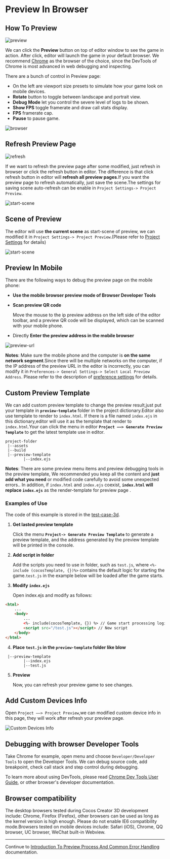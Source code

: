 
# Preview In Browser

## How To Preview

![preview](index/preview.jpg)

We can click the **Preview** button on top of editor window to see the game in action. After click, editor will launch the game in your default browser. We recommend [Chrome](http://google.com/chrome) as the browser of the choice, since the DevTools of Chrome is most advanced in web debugging and inspecting.

There are a bunch of control in Preview page:

- On the left are viewport size presets to simulate how your game look on mobile devices.
- **Rotate** button to toggle between landscape and portrait view.
- **Debug Mode** let you control the severe level of logs to be shown.
- **Show FPS** toggle framerate and draw call stats display.
- **FPS** framerate cap.
- **Pause** to pause game.

![browser](index/browser.png)

## Refresh Preview Page

![refresh](index/refresh.jpg)

If we want to refresh the preview page after some modified, just refresh in browser or click the refresh button in editor.
The difference is that click refresh button in editor will **refresh all preview pages**.If you want the preview page to refresh automatically, just save the scene.The settings for saving scene auto-refresh can be enable in `Project Settings-> Project Preview`.

![start-scene](index/auto-refresh.jpg)

## Scene of Preview

The editor will use **the current scene** as start-scene of preview, we can modified it in `Project Settings-> Project Preview`.(Please refer to [Project Settings](../project/index.md) for details)

![start-scene](index/start-scene.jpg)

## Preview In Mobile

There are the following ways to debug the preview page on the mobile phone:

- **Use the mobile browser preview mode of Browser Developer Tools**

- **Scan preview QR code**

    Move the mouse to the ip preview address on the left side of the editor toolbar, and a preview QR code will be displayed, which can be scanned with your mobile phone.

- Directly **Enter the preview address in the mobile browser**

![preview-url](index/preview-url.jpg)

**Notes**: Make sure the mobile phone and the computer is **on the same network segment**.Since there will be multiple networks on the computer, if the IP address of the preview URL in the editor is incorrectly, you can modify it in `Preferences-> General Settings-> Select Local Preview Address`. Please refer to the description of [preference settings](../preference/index.md) for details.

## Custom Preview Template

We can add custom preview template to change the preview result,just put your template in **`preview-template`** folder in the project dictionary.Editor also use template to render to `index.html`. If there is a file named `index.ejs` in this dictionary,editor will use it as the template that render to `index.html`.Your can click the menu in editor **`Project ——> Generate Preview Template`** to get the latest template use in editor.

```
project-folder
 |--assets
 |--build
 |--preview-template
        |--index.ejs
```

**Notes**: There are some preview menu items and preview debugging tools in the preview template, We recommended you keep all the content and **just add what you need** or modified code carefully to avoid some unexpected errors.. In addition, if `index.html` and `index.ejs` coexist, **`index.html` will replace `index.ejs`** as the render-template for preview page .

### Examples of Use

The code of this example is stored in the [test-case-3d](https://github.com/cocos-creator/test-cases-3d).

1. **Get lasted preview template**

     Click the menu **`Project-> Generate Preview Template`** to generate a preview template, and the address generated by the preview template will be printed in the console.

2. **Add script in folder**

    Add the scripts you need to use in folder, such as `test.js`, where `<%-include (cocosTemplate, {})%>` contains the default logic for starting the game.`test.js` in the example below will be loaded after the game starts.

3. **Modify `index.ejs`**

    Open index.ejs and modify as follows:

```html
<html>
    ...
    <body>
        ...
        <%- include(cocosTemplate, {}) %> // Game start processing logic
        <script src="/test.js"></script> // New script
    </body>
</html>
```

4. **Place `test.js` in the `preview-template` folder like blow**

```
 |--preview-template
        |--index.ejs
        |--test.js
```

5. **Preview**

    Now, you can refresh your preview game to see changes.

## Add Custom Devices Info

Open `Project ——> Project Preview`,we can modified custom device info in this page, they will work after refresh your preview page.

![Custom Devices Info](./browser/user_device.jpg)

## Debugging with browser Developer Tools

Take Chrome for example, open menu and choose `Developer/Developer Tools` to open the Developer Tools. We can debug source code, add breakpoint, check call stack and step control during debugging.

To learn more about using DevTools, please read [Chrome Dev Tools User Guide](https://developer.chrome.com/devtools), or other browser's developer documentation.

## Browser compatibility

The desktop browsers tested during Cocos Creator 3D development include: Chrome, Firefox (Firefox), other browsers can be used as long as the kernel version is high enough. Please do not enable IE6 compatibility mode.Browsers tested on mobile devices include: Safari (iOS), Chrome, QQ browser, UC browser, WeChat built-in Webview.

<hr>

Continue to [Introduction To Preview Process And Common Error Handling](preview-guid.md) documentation.
